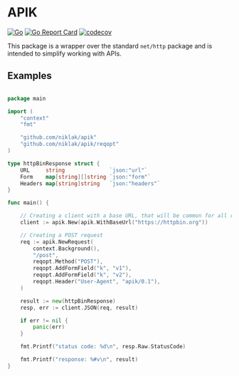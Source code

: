# APIK

[![Go](https://github.com/niklak/apik/actions/workflows/go.yml/badge.svg)](https://github.com/niklak/apik/actions/workflows/go.yml)
[![Go Report Card](https://goreportcard.com/badge/github.com/niklak/apik)](https://goreportcard.com/report/github.com/niklak/apik)
[![codecov](https://codecov.io/gh/niklak/apik/graph/badge.svg?token=Y8IB5RQ3OP)](https://codecov.io/gh/niklak/apik)

This package is a wrapper over the standard `net/http` package and is intended to simplify working with APIs.


## Examples

```go

package main

import (
	"context"
	"fmt"

	"github.com/niklak/apik"
	"github.com/niklak/apik/reqopt"
)

type httpBinResponse struct {
	URL     string              `json:"url"`
	Form    map[string][]string `json:"form"`
	Headers map[string]string   `json:"headers"`
}

func main() {

	// Creating a client with a base URL, that will be common for all requests
	client := apik.New(apik.WithBaseUrl("https://httpbin.org"))

	// Creating a POST request
	req := apik.NewRequest(
		context.Background(),
		"/post",
		reqopt.Method("POST"),
		reqopt.AddFormField("k", "v1"),
		reqopt.AddFormField("k", "v2"),
		reqopt.Header("User-Agent", "apik/0.1"),
	)

	result := new(httpBinResponse)
	resp, err := client.JSON(req, result)

	if err != nil {
		panic(err)
	}

	fmt.Printf("status code: %d\n", resp.Raw.StatusCode)

	fmt.Printf("response: %#v\n", result)
}



```
